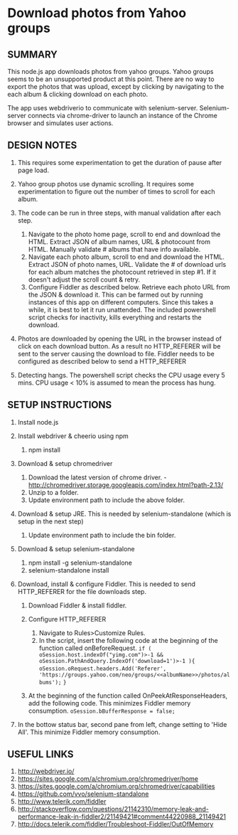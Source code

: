 Download photos from Yahoo groups
============================

SUMMARY
-------
This node.js app downloads photos from yahoo groups.   Yahoo groups seems to be an unsupported product at this point.   There are no way to export the photos that was upload, except by clicking by navigating to the each album & clicking download on each photo.

The app uses webdriverio to communicate with selenium-server.   Selenium-server connects via chrome-driver to launch an instance of the Chrome browser and simulates user actions.

DESIGN NOTES
------------
1. This requires some experimentation to get the duration of pause after page load.

2. Yahoo group photos use dynamic scrolling.  It requires some experimentation to figure out the number of times to scroll for each album. 

3. The code can be run in three steps, with manual validation after each step.
	1. Navigate to the photo home page, scroll to end and download the HTML.  Extract JSON of album names, URL & photocount from HTML. Manually validate # albums that have info available.
	2. Navigate each photo album, scroll to end and download the HTML.  Extract JSON of photo names, URL.   Validate the # of download urls for each album matches the photocount retrieved in step #1.   If it doesn't adjust the scroll count & retry.
	3. Configure Fiddler as described below.   Retrieve each photo URL from the JSON & download it.  This can be farmed out by running instances of this app on different computers. Since this takes a while, it is best to let it run unattended.  The included powershell script checks for inactivity, kills everything and restarts the download.

4. Photos are downloaded by opening the URL in the browser instead of click on each download button.   As a result no HTTP\_REFERER will be sent to the server causing the download to file.   Fiddler needs to be configured as described below to send a HTTP_REFERER 

5. Detecting hangs.  The powershell script checks the CPU usage every 5 mins.   CPU usage < 10% is assumed to mean the process has hung.


SETUP INSTRUCTIONS
------------------
1. Install node.js

2. Install webdriver & cheerio using npm
	1. npm install

3. Download & setup chromedriver
	1. Download the latest version of chrome driver.  - http://chromedriver.storage.googleapis.com/index.html?path-2.13/
	2. Unzip to a folder.
	3. Update environment path to include the above folder.

4. Download & setup JRE.  This is needed by selenium-standalone (which is setup in the next step)
	1. Update environment path to include the bin folder.

5. Download & setup selenium-standalone
	1. npm install -g selenium-standalone
	2. selenium-standalone install

6. Download, install & configure Fiddler.  This is needed to send HTTP_REFERER for the file downloads step.
	1. Download Fiddler & install fiddler.
	2. Configure HTTP_REFERER
		1. Navigate to Rules>Customize Rules.
		2. In the script, insert the following code at the beginning of the function called onBeforeRequest.
                       `if ( oSession.host.indexOf("yimg.com")>-1 && oSession.PathAndQuery.IndexOf('download=1')>-1 ){`
				`oSession.oRequest.headers.Add('Referer', 'https://groups.yahoo.com/neo/groups/<<albumName>>/photos/albums');`
			`}`

   3. At the beginning of the function called OnPeekAtResponseHeaders, add the following code.  This minimizes Fiddler memory consumption.
		`oSession.bBufferResponse = false;`
			
  4. In the bottow status bar, second pane from left, change setting to 'Hide All'.  This minimize Fiddler memory consumption.


USEFUL LINKS
-------------
1. http://webdriver.io/
2. https://sites.google.com/a/chromium.org/chromedriver/home
3. https://sites.google.com/a/chromium.org/chromedriver/capabilities
4. https://github.com/vvo/selenium-standalone
5. http://www.telerik.com/fiddler
6. http://stackoverflow.com/questions/21142310/memory-leak-and-performance-leak-in-fiddler2/21149421#comment44220988_21149421
7. http://docs.telerik.com/fiddler/Troubleshoot-Fiddler/OutOfMemory
